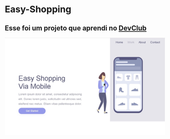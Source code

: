 # Easy-Shopping


<h2>Esse foi um projeto que aprendi no  <a href="https://rodolfomori.com.br/devclub">DevClub<a/></h2>

<img src="https://github.com/cicerotande/Easy-Shopping/blob/master/assets/Easy%20Shopping%20-%20Desktop.jpg?raw=true">
